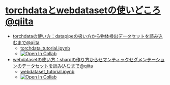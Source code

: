 
# [torchdataとwebdatasetの使いどころ@qiita](https://qiita.com/tttamaki/items/463f1de18bbcfcd395f0)

- [torchdataの使い方：datapipeの扱い方から物体検出データセットを読み込むまで@qiita](https://qiita.com/tttamaki/items/b1058ed518583a0d6c07)
  - [torchdata_tutorial.ipynb](./torchdata_tutorial.ipynb)
  - [![Open In Collab](https://colab.research.google.com/assets/colab-badge.svg)](https://colab.research.google.com/github/tttamaki/data_tutorial/blob/main/torchdata_tutorial.ipynb)
- [webdatasetの使い方：shardの作り方からセマンティックセグメンテーションのデータセットを読み込むまで@qiita](https://qiita.com/tttamaki/items/4dc981a7da02e88029a1)
  - [webdataset_tutorial.ipynb](./webdataset_tutorial.ipynb)
  - [![Open In Collab](https://colab.research.google.com/assets/colab-badge.svg)](https://colab.research.google.com/github/tttamaki/data_tutorial/blob/main/webdataset_tutorial.ipynb)
